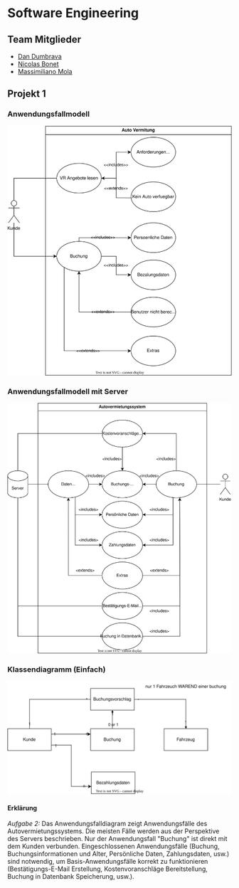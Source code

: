 # Software Engineering

## Team Mitglieder
- [Dan Dumbrava](mailto:dan.dumbrava@student.unibz.it)
- [Nicolas Bonet](mailto:nicolas.bonet@student.unibz.it)
- [Massimiliano Mola](mailto:massimiliano.mola@student.unibz.it)

## Projekt 1

### Anwendungsfallmodell

![Anwendungsfallmodell](./sw-eng-01.drawio.svg)

### Anwendungsfallmodell mit Server

![Anwendungsfallmodell mit Server](./sw-eng-02.drawio.svg)

### Klassendiagramm (Einfach)
![Klassendiagramm (Einfach)](./sw-eng-03.drawio.svg)

#### Erklärung

*Aufgabe 2:* Das Anwendungsfalldiagram zeigt Anwendungsfälle des Autovermietungssystems. Die meisten Fälle werden aus der Perspektive des Servers beschrieben. Nur der Anwendungsfall "Buchung" ist direkt mit dem Kunden verbunden.
Eingeschlossenen Anwendungsfälle (Buchung,  Buchungsinformationen und Alter, Persönliche Daten, Zahlungsdaten, usw.) sind notwendig, um Basis-Anwendungsfälle korrekt zu funktionieren (Bestätigungs-E-Mail Erstellung, Kostenvoranschläge Bereitstellung, Buchung in Datenbank Speicherung, usw.).


